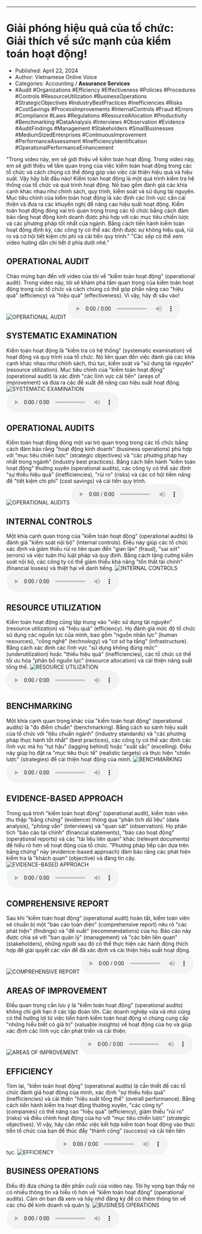 
---

# Giải phóng hiệu quả của tổ chức: Giải thích về sức mạnh của kiểm toán hoạt động!

- Published: April 22, 2024
- Author: Vietnamese Online Voice
- Categories: Accounting / **Assurance Services**
- #Audit #Organizations #Efficiency #Effectiveness #Policies #Procedures #Controls #ResourceUtilization #BusinessOperations #StrategicObjectives #IndustryBestPractices #Inefficiencies #Risks #CostSavings #ProcessImprovements #InternalControls #Fraud #Errors #Compliance #Laws #Regulations #ResourceAllocation #Productivity #Benchmarking #DataAnalysis #Interviews #Observation #Evidence #AuditFindings #Management #Stakeholders #SmallBusinesses #MediumSizedEnterprises #ContinuousImprovement #PerformanceAssessment #InefficiencyIdentification #OperationalPerformanceEnhancement

"Trong video này, em sẽ giới thiệu về kiểm toán hoạt động. Trong video này, em sẽ giới thiệu về tầm quan trọng của việc kiểm toán hoạt động trong các tổ chức và cách chúng có thể đóng góp vào việc cải thiện hiệu quả và hiệu suất. Vậy hãy bắt đầu nào! Kiểm toán hoạt động là một quá trình kiểm tra hệ thống của tổ chức và quá trình hoạt động. Nó bao gồm đánh giá các khía cạnh khác nhau như chính sách, quy trình, kiểm soát và sử dụng tài nguyên. Mục tiêu chính của kiểm toán hoạt động là xác định các lĩnh vực cần cải thiện và đưa ra các khuyến nghị để nâng cao hiệu suất hoạt động. Kiểm toán hoạt động đóng vai trò quan trọng trong các tổ chức bằng cách đảm bảo rằng hoạt động kinh doanh được phù hợp với các mục tiêu chiến lược và các phương pháp tốt nhất của ngành. Bằng cách tiến hành kiểm toán hoạt động định kỳ, các công ty có thể xác định được sự không hiệu quả, rủi ro và cơ hội tiết kiệm chi phí và cải tiến quy trình." "Các sếp có thể xem video hướng dẫn chi tiết ở phía dưới nhé."


## OPERATIONAL AUDIT

Chào mừng bạn đến với video của tôi về "kiểm toán hoạt động" (operational audit). Trong video này, tôi sẽ khám phá tầm quan trọng của kiểm toán hoạt động trong các tổ chức và cách chúng có thể góp phần nâng cao "hiệu quả" (efficiency) và "hiệu quả" (effectiveness). Vì vậy, hãy đi sâu vào!
![OPERATIONAL AUDIT](https://http-archiver-apis-production-80.schnworks.com/storage/images/transitions/2024-04-22/transition-4686537597-Montserrat-Bold-4A148C.jpg)
<audio controls>
    <source src="https://http-archiver-apis-production-80.schnworks.com/storage/audio/file-7266542169.mp3" type="audio/mpeg">
</audio>



## SYSTEMATIC EXAMINATION

Kiểm toán hoạt động là "kiểm tra có hệ thống" (systematic examination) về hoạt động và quy trình của tổ chức. Nó liên quan đến việc đánh giá các khía cạnh khác nhau như chính sách, thủ tục, kiểm soát và "sử dụng tài nguyên" (resource utilization). Mục tiêu chính của "kiểm toán hoạt động" (operational audit) là xác định "các lĩnh vực cải tiến" (areas of improvement) và đưa ra các đề xuất để nâng cao hiệu suất hoạt động.
![SYSTEMATIC EXAMINATION](https://http-archiver-apis-production-80.schnworks.com/storage/images/transitions/2024-04-22/transition--7854595269-Montserrat-Thin-4A148C.jpg)
<audio controls>
    <source src="https://http-archiver-apis-production-80.schnworks.com/storage/audio/file-25150575803.mp3" type="audio/mpeg">
</audio>



## OPERATIONAL AUDITS

Kiểm toán hoạt động đóng một vai trò quan trọng trong các tổ chức bằng cách đảm bảo rằng "hoạt động kinh doanh" (business operations) phù hợp với "mục tiêu chiến lược" (strategic objectives) và "các phương pháp hay nhất trong ngành" (industry best practices). Bằng cách tiến hành "kiểm toán hoạt động" thường xuyên (operational audits), các công ty có thể xác định "sự thiếu hiệu quả" (inefficiencies), "rủi ro" (risks) và các cơ hội tiềm năng để "tiết kiệm chi phí" (cost savings) và cải tiến quy trình.
![OPERATIONAL AUDITS](https://http-archiver-apis-production-80.schnworks.com/storage/images/transitions/2024-04-22/transition--17795901337-Montserrat-Bold-303F9F.jpg)
<audio controls>
    <source src="https://http-archiver-apis-production-80.schnworks.com/storage/audio/file-16699715283.mp3" type="audio/mpeg">
</audio>



## INTERNAL CONTROLS

Một khía cạnh quan trọng của "kiểm toán hoạt động" (operational audits) là đánh giá "kiểm soát nội bộ" (internal controls). Điều này giúp các tổ chức xác định và giảm thiểu rủi ro liên quan đến "gian lận" (fraud), "sai sót" (errors) và việc tuân thủ luật pháp và quy định. Bằng cách tăng cường kiểm soát nội bộ, các công ty có thể giảm thiểu khả năng "tổn thất tài chính" (financial losses) và thiệt hại về danh tiếng.
![INTERNAL CONTROLS](https://http-archiver-apis-production-80.schnworks.com/storage/images/transitions/2024-04-22/transition-11450246552-Montserrat-Regular-4A148C.jpg)
<audio controls>
    <source src="https://http-archiver-apis-production-80.schnworks.com/storage/audio/file-33856187160.mp3" type="audio/mpeg">
</audio>



## RESOURCE UTILIZATION

Kiểm toán hoạt động cũng tập trung vào "việc sử dụng tài nguyên" (resource utilization) và "hiệu quả" (efficiency). Họ đánh giá mức độ tổ chức sử dụng các nguồn lực của mình, bao gồm "nguồn nhân lực" (human resources), "công nghệ" (technology) và "cơ sở hạ tầng" (infrastructure). Bằng cách xác định các lĩnh vực "sử dụng không đúng mức" (underutilization) hoặc "thiếu hiệu quả" (inefficiencies), các tổ chức có thể tối ưu hóa "phân bổ nguồn lực" (resource allocation) và cải thiện năng suất tổng thể.
![RESOURCE UTILIZATION](https://http-archiver-apis-production-80.schnworks.com/storage/images/transitions/2024-04-22/transition--15071627662-Montserrat-SemiBold-4A148C.jpg)
<audio controls>
    <source src="https://http-archiver-apis-production-80.schnworks.com/storage/audio/file-24901466717.mp3" type="audio/mpeg">
</audio>



## BENCHMARKING

Một khía cạnh quan trọng khác của "kiểm toán hoạt động" (operational audits) là "đo điểm chuẩn" (benchmarking). Bằng cách so sánh hiệu suất của tổ chức với "tiêu chuẩn ngành" (industry standards) và "các phương pháp thực hành tốt nhất" (best practices), các công ty có thể xác định các lĩnh vực mà họ "tụt hậu" (lagging behind) hoặc "xuất sắc" (excelling). Điều này giúp họ đặt ra "mục tiêu thực tế" (realistic targets) và thực hiện "chiến lược" (strategies) để cải thiện hoạt động của mình.
![BENCHMARKING](https://http-archiver-apis-production-80.schnworks.com/storage/images/transitions/2024-04-22/transition--47284086845-Montserrat-Black-303F9F.jpg)
<audio controls>
    <source src="https://http-archiver-apis-production-80.schnworks.com/storage/audio/file-15606914857.mp3" type="audio/mpeg">
</audio>



## EVIDENCE-BASED APPROACH

Trong quá trình "kiểm toán hoạt động" (operational audit), kiểm toán viên thu thập "bằng chứng" (evidence) thông qua "phân tích dữ liệu" (data analysis), "phỏng vấn" (interviews) và "quan sát" (observation). Họ phân tích "báo cáo tài chính" (financial statements), "báo cáo hoạt động" (operational reports) và các "tài liệu liên quan" khác (relevant documents) để hiểu rõ hơn về hoạt động của tổ chức. "Phương pháp tiếp cận dựa trên bằng chứng" này (evidence-based approach) đảm bảo rằng các phát hiện kiểm tra là "khách quan" (objective) và đáng tin cậy.
![EVIDENCE-BASED APPROACH](https://http-archiver-apis-production-80.schnworks.com/storage/images/transitions/2024-04-22/transition-1862596818-Montserrat-ExtraBold-673AB7.jpg)
<audio controls>
    <source src="https://http-archiver-apis-production-80.schnworks.com/storage/audio/file-14140113247.mp3" type="audio/mpeg">
</audio>



## COMPREHENSIVE REPORT

Sau khi "kiểm toán hoạt động" (operational audit) hoàn tất, kiểm toán viên sẽ chuẩn bị một "báo cáo toàn diện" (comprehensive report) nêu rõ "các phát hiện" (findings) và "đề xuất" (recommendations) của họ. Báo cáo này được chia sẻ với "ban quản lý" (management) và "các bên liên quan" (stakeholders), những người sau đó có thể thực hiện các hành động thích hợp để giải quyết các vấn đề đã xác định và cải thiện hiệu suất hoạt động.
![COMPREHENSIVE REPORT](https://http-archiver-apis-production-80.schnworks.com/storage/images/transitions/2024-04-22/transition-14131050413-Montserrat-Bold-673AB7.jpg)
<audio controls>
    <source src="https://http-archiver-apis-production-80.schnworks.com/storage/audio/file-2112662223.mp3" type="audio/mpeg">
</audio>



## AREAS OF IMPROVEMENT

Điều quan trọng cần lưu ý là "kiểm toán hoạt động" (operational audits) không chỉ giới hạn ở các tập đoàn lớn. Các doanh nghiệp vừa và nhỏ cũng có thể hưởng lợi từ việc tiến hành kiểm toán hoạt động vì chúng cung cấp "những hiểu biết có giá trị" (valuable insights) về hoạt động của họ và giúp xác định các lĩnh vực cần phát triển và cải thiện.
![AREAS OF IMPROVEMENT](https://http-archiver-apis-production-80.schnworks.com/storage/images/transitions/2024-04-22/transition--18484871182-Montserrat-SemiBold-7B1FA2.jpg)
<audio controls>
    <source src="https://http-archiver-apis-production-80.schnworks.com/storage/audio/file-25255718206.mp3" type="audio/mpeg">
</audio>



## EFFICIENCY

Tóm lại, "kiểm toán hoạt động" (operational audits) là cần thiết để các tổ chức đánh giá hoạt động của mình, xác định "sự thiếu hiệu quả" (inefficiencies) và cải thiện "hiệu suất tổng thể" (overall performance). Bằng cách tiến hành kiểm tra hoạt động thường xuyên, "các công ty" (companies) có thể nâng cao "hiệu quả" (efficiency), giảm thiểu "rủi ro" (risks) và điều chỉnh hoạt động của họ với "mục tiêu chiến lược" (strategic objectives). Vì vậy, hãy cân nhắc việc kết hợp kiểm toán hoạt động vào thực tiễn tổ chức của bạn để thúc đẩy "thành công" (success) và cải tiến liên tục.
![EFFICIENCY](https://http-archiver-apis-production-80.schnworks.com/storage/images/transitions/2024-04-22/transition--24849559580-Montserrat-ExtraBold-7B1FA2.jpg)
<audio controls>
    <source src="https://http-archiver-apis-production-80.schnworks.com/storage/audio/file-3138350747.mp3" type="audio/mpeg">
</audio>



## BUSINESS OPERATIONS

Điều đó đưa chúng ta đến phần cuối của video này. Tôi hy vọng bạn thấy nó có nhiều thông tin và hiểu rõ hơn về "kiểm toán hoạt động" (operational audits). Cảm ơn bạn đã xem và hãy nhớ đăng ký để có thêm thông tin về các chủ đề kinh doanh và quản lý.
![BUSINESS OPERATIONS](https://http-archiver-apis-production-80.schnworks.com/storage/images/transitions/2024-04-22/transition-42988620380-Montserrat-Regular-283593.jpg)
<audio controls>
    <source src="https://http-archiver-apis-production-80.schnworks.com/storage/audio/file-298945190.mp3" type="audio/mpeg">
</audio>

